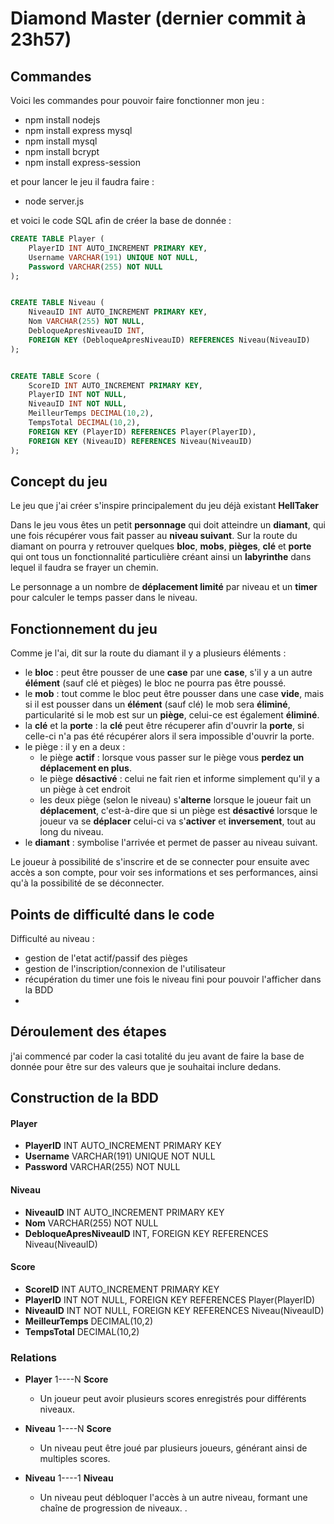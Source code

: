 # Diamond Master (dernier commit à 23h57)

## Commandes

Voici les commandes pour pouvoir faire fonctionner mon jeu : 
- npm install nodejs
- npm install express mysql
- npm install mysql
- npm install bcrypt
- npm install express-session

et pour lancer le jeu il faudra faire :
 - node server.js

 et voici le code SQL afin de créer la base de donnée : 

```sql
CREATE TABLE Player (
    PlayerID INT AUTO_INCREMENT PRIMARY KEY,
    Username VARCHAR(191) UNIQUE NOT NULL,
    Password VARCHAR(255) NOT NULL
);


CREATE TABLE Niveau (
    NiveauID INT AUTO_INCREMENT PRIMARY KEY,
    Nom VARCHAR(255) NOT NULL,
    DebloqueApresNiveauID INT,
    FOREIGN KEY (DebloqueApresNiveauID) REFERENCES Niveau(NiveauID)
);


CREATE TABLE Score (
    ScoreID INT AUTO_INCREMENT PRIMARY KEY,
    PlayerID INT NOT NULL,
    NiveauID INT NOT NULL,
    MeilleurTemps DECIMAL(10,2),
    TempsTotal DECIMAL(10,2),
    FOREIGN KEY (PlayerID) REFERENCES Player(PlayerID),
    FOREIGN KEY (NiveauID) REFERENCES Niveau(NiveauID)
);
```

## Concept du jeu

Le jeu que j'ai créer s'inspire principalement du jeu déjà existant **HellTaker**

Dans le jeu vous êtes un petit **personnage** qui doit atteindre un **diamant**, qui une fois récupérer vous fait passer au **niveau suivant**.
Sur la route du diamant on pourra y retrouver quelques **bloc**, **mobs**, **pièges**, **clé** et **porte** qui ont tous un fonctionnalité particulière créant ainsi un **labyrinthe** dans lequel il faudra se frayer un chemin.

Le personnage a un nombre de **déplacement limité** par niveau et un **timer** pour calculer le temps passer dans le niveau.

## Fonctionnement du jeu 

Comme je l'ai, dit sur la route du diamant il y a plusieurs éléments :
 - le **bloc** : peut être pousser de une **case** par une **case**, s'il y a un autre **élément** (sauf clé et pièges) le bloc ne pourra pas être poussé.
 - le **mob** : tout comme le bloc peut être pousser dans une case **vide**, mais si il est pousser dans un **élément** (sauf clé) le mob sera **éliminé**, particularité si le mob est sur un **piège**, celui-ce est également **éliminé**.
 - la **clé** et la **porte** : la **clé** peut être récuperer afin d'ouvrir la **porte**, si celle-ci n'a pas été récupérer alors il sera impossible d'ouvrir la porte.
 - le piège : il y en a deux : 
    - le piège **actif** : lorsque vous passer sur le piège vous **perdez un déplacement en plus**.
    - le piège **désactivé** : celui ne fait rien et informe simplement qu'il y a un piège à cet endroit
    - les deux piège (selon le niveau) s'**alterne** lorsque le joueur fait un **déplacement**, c'est-à-dire que si un piège est **désactivé** lorsque le joueur va se **déplacer** celui-ci va s'**activer** et **inversement**, tout au long du niveau.
 - le **diamant** : symbolise l'arrivée et permet de passer au niveau suivant.

Le joueur à possibilité de s'inscrire et de se connecter pour ensuite avec accès a son compte, pour voir ses informations et ses performances, ainsi qu'à la possibilité de se déconnecter.

## Points de difficulté dans le code

Difficulté au niveau : 
 - gestion de l'etat actif/passif des pièges
 - gestion de l'inscription/connexion de l'utilisateur
 - récupération du timer une fois le niveau fini pour pouvoir l'afficher dans la BDD
 - 

## Déroulement des étapes

j'ai commencé par coder la casi totalité du jeu avant de faire la base de donnée pour être sur des valeurs que je souhaitai inclure dedans.

## Construction de la BDD

#### Player
- **PlayerID** INT AUTO_INCREMENT PRIMARY KEY
- **Username** VARCHAR(191) UNIQUE NOT NULL
- **Password** VARCHAR(255) NOT NULL

#### Niveau
- **NiveauID** INT AUTO_INCREMENT PRIMARY KEY
- **Nom** VARCHAR(255) NOT NULL
- **DebloqueApresNiveauID** INT, FOREIGN KEY REFERENCES Niveau(NiveauID)

#### Score
- **ScoreID** INT AUTO_INCREMENT PRIMARY KEY
- **PlayerID** INT NOT NULL, FOREIGN KEY REFERENCES Player(PlayerID)
- **NiveauID** INT NOT NULL, FOREIGN KEY REFERENCES Niveau(NiveauID)
- **MeilleurTemps** DECIMAL(10,2)
- **TempsTotal** DECIMAL(10,2)

### Relations

- **Player** 1----N **Score**
  - Un joueur peut avoir plusieurs scores enregistrés pour différents niveaux.

- **Niveau** 1----N **Score**
  - Un niveau peut être joué par plusieurs joueurs, générant ainsi de multiples scores.

- **Niveau** 1----1 **Niveau**
  - Un niveau peut débloquer l'accès à un autre niveau, formant une chaîne de progression de niveaux.
.

